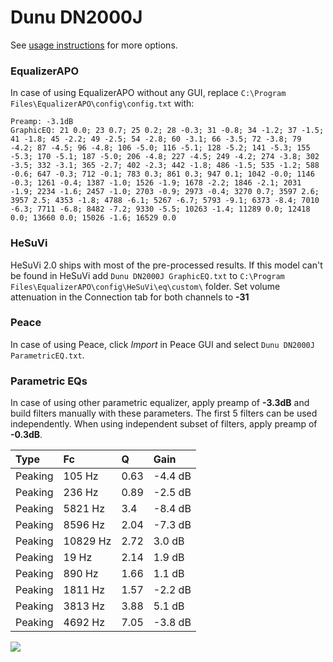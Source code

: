 # Dunu DN2000J
See [usage instructions](https://github.com/jaakkopasanen/AutoEq#usage) for more options.

### EqualizerAPO
In case of using EqualizerAPO without any GUI, replace `C:\Program Files\EqualizerAPO\config\config.txt`
with:
```
Preamp: -3.1dB
GraphicEQ: 21 0.0; 23 0.7; 25 0.2; 28 -0.3; 31 -0.8; 34 -1.2; 37 -1.5; 41 -1.8; 45 -2.2; 49 -2.5; 54 -2.8; 60 -3.1; 66 -3.5; 72 -3.8; 79 -4.2; 87 -4.5; 96 -4.8; 106 -5.0; 116 -5.1; 128 -5.2; 141 -5.3; 155 -5.3; 170 -5.1; 187 -5.0; 206 -4.8; 227 -4.5; 249 -4.2; 274 -3.8; 302 -3.5; 332 -3.1; 365 -2.7; 402 -2.3; 442 -1.8; 486 -1.5; 535 -1.2; 588 -0.6; 647 -0.3; 712 -0.1; 783 0.3; 861 0.3; 947 0.1; 1042 -0.0; 1146 -0.3; 1261 -0.4; 1387 -1.0; 1526 -1.9; 1678 -2.2; 1846 -2.1; 2031 -1.9; 2234 -1.6; 2457 -1.0; 2703 -0.9; 2973 -0.4; 3270 0.7; 3597 2.6; 3957 2.5; 4353 -1.8; 4788 -6.1; 5267 -6.7; 5793 -9.1; 6373 -8.4; 7010 -6.3; 7711 -6.8; 8482 -7.2; 9330 -5.5; 10263 -1.4; 11289 0.0; 12418 0.0; 13660 0.0; 15026 -1.6; 16529 0.0
```

### HeSuVi
HeSuVi 2.0 ships with most of the pre-processed results. If this model can't be found in HeSuVi add
`Dunu DN2000J GraphicEQ.txt` to `C:\Program Files\EqualizerAPO\config\HeSuVi\eq\custom\` folder.
Set volume attenuation in the Connection tab for both channels to **-31**

### Peace
In case of using Peace, click *Import* in Peace GUI and select `Dunu DN2000J ParametricEQ.txt`.

### Parametric EQs
In case of using other parametric equalizer, apply preamp of **-3.3dB** and build filters manually
with these parameters. The first 5 filters can be used independently.
When using independent subset of filters, apply preamp of **-0.3dB**.

| Type    | Fc       |    Q | Gain    |
|:--------|:---------|:-----|:--------|
| Peaking | 105 Hz   | 0.63 | -4.4 dB |
| Peaking | 236 Hz   | 0.89 | -2.5 dB |
| Peaking | 5821 Hz  | 3.4  | -8.4 dB |
| Peaking | 8596 Hz  | 2.04 | -7.3 dB |
| Peaking | 10829 Hz | 2.72 | 3.0 dB  |
| Peaking | 19 Hz    | 2.14 | 1.9 dB  |
| Peaking | 890 Hz   | 1.66 | 1.1 dB  |
| Peaking | 1811 Hz  | 1.57 | -2.2 dB |
| Peaking | 3813 Hz  | 3.88 | 5.1 dB  |
| Peaking | 4692 Hz  | 7.05 | -3.8 dB |

![](https://raw.githubusercontent.com/jaakkopasanen/AutoEq/master/results/innerfidelity/sbaf-serious/Dunu%20DN2000J/Dunu%20DN2000J.png)